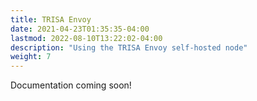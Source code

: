 ```yaml
---
title: TRISA Envoy
date: 2021-04-23T01:35:35-04:00
lastmod: 2022-08-10T13:22:02-04:00
description: "Using the TRISA Envoy self-hosted node"
weight: 7
---
```


Documentation coming soon!